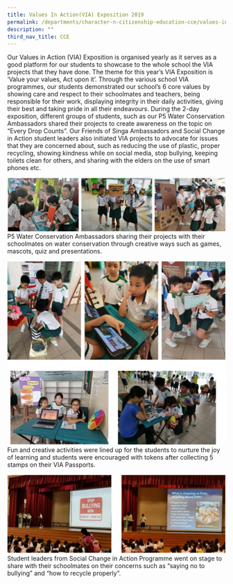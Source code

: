 ```yaml
---
title: Values In Action(VIA) Exposition 2019
permalink: /departments/character-n-citizenship-education-cce/values-in-action-via-exposition-2019/
description: ""
third_nav_title: CCE
---
```

Our Values in Action (VIA) Exposition is organised yearly as it serves as a good platform for our students to showcase to the whole school the VIA projects that they have done. The theme for this year’s VIA Exposition is ‘Value your values, Act upon it’. Through the various school VIA programmes, our students demonstrated our school’s 6 core values by showing care and respect to their schoolmates and teachers, being responsible for their work, displaying integrity in their daily activities, giving their best and taking pride in all their endeavours. During the 2-day exposition, different groups of students, such as our P5 Water Conservation Ambassadors shared their projects to create awareness on the topic on “Every Drop Counts”. Our Friends of Singa Ambassadors and Social Change in Action student leaders also initiated VIA projects to advocate for issues that they are concerned about, such as reducing the use of plastic, proper recycling, showing kindness while on social media, stop bullying, keeping toilets clean for others, and sharing with the elders on the use of smart phones etc.

![P5 Water Conservation Ambassadors sharing their projects with their schoolmates on water conservation through creative ways such as games, mascots, quiz and presentations.](/images/VIA%20Exposition%202019.png)
P5 Water Conservation Ambassadors sharing their projects with their schoolmates on water conservation through creative ways such as games, mascots, quiz and presentations.

![Fun and creative activities were lined up for the students to nurture the joy of learning and students were encouraged with tokens after collecting 5 stamps on their VIA Passports.](/images/VIA%20Exposition%202019_2_updated.png)
Fun and creative activities were lined up for the students to nurture the joy of learning and students were encouraged with tokens after collecting 5 stamps on their VIA Passports.

![Student leaders from Social Change in Action Programme went on stage to share with their schoolmates on their concerns such as “saying no to bullying” and “how to recycle properly”.](/images/VIA%20Exposition%202019_3.png)
Student leaders from Social Change in Action Programme went on stage to share with their schoolmates on their concerns such as “saying no to bullying” and “how to recycle properly”.